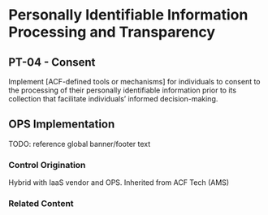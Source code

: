 # Personally Identifiable Information Processing and Transparency
## PT-04 - Consent

Implement [ACF-defined tools or mechanisms] for individuals to consent to the processing of their personally identifiable information prior to its collection that facilitate individuals’ informed decision-making.

## OPS Implementation

TODO: reference global banner/footer text

### Control Origination

Hybrid with IaaS vendor and OPS. Inherited from ACF Tech (AMS)

### Related Content
